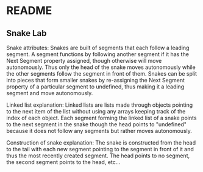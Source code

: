 # README

## Snake Lab

Snake attributes: Snakes are built of segments that each follow a leading segment. A segment functions by following another segment if it has the Next Segment property assigned, though otherwise will move autonomously. Thus only the head of the snake moves autonomously while the other segments follow the segment in front of them.
Snakes can be split into pieces that form smaller snakes by re-assigning the Next Segment property of a particular segment to undefined, thus making it a leading segment and move autonomously.

Linked list explanation: Linked lists are lists made through objects pointing to the next item of the list without using any arrays keeping track of the index of each object. Each segment forming the linked list of a snake points to the next segment in the snake though the head points to "undefined" because it does not follow any segments but rather moves autonomously.

Construction of snake explanation: The snake is constructed from the head to the tail with each new segment pointing to the segment in front of it and thus the most recently created segment. The head points to no segment, the second segment points to the head, etc...
